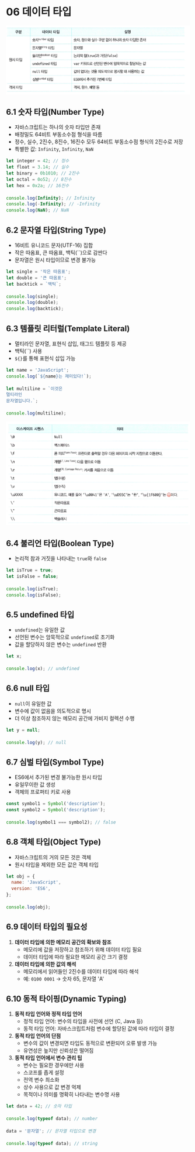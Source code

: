 # 06 데이터 타입

![](./public/chap06/chap06-1.png)

## **6.1 숫자 타입(Number Type)**

- 자바스크립트는 하나의 숫자 타입만 존재
- 배정밀도 64비트 부동소수점 형식을 따름
- 정수, 실수, 2진수, 8진수, 16진수 모두 64비트 부동소수점 형식의 2진수로 저장
- 특별한 값: `Infinity`, `Infinity`, `NaN`

```jsx
let integer = 42; // 정수
let float = 3.14; // 실수
let binary = 0b1010; // 2진수
let octal = 0o52; // 8진수
let hex = 0x2a; // 16진수

console.log(Infinity); // Infinity
console.log(-Infinity); // -Infinity
console.log(NaN); // NaN
```

## **6.2 문자열 타입(String Type)**

- 16비트 유니코드 문자(UTF-16) 집합
- 작은 따옴표, 큰 따옴표, 백틱(``)으로 감싼다
- 문자열은 원시 타입이므로 변경 불가능

```jsx
let single = '작은 따옴표';
let double = '큰 따옴표';
let backtick = `백틱`;

console.log(single);
console.log(double);
console.log(backtick);
```

## **6.3 템플릿 리터럴(Template Literal)**

- 멀티라인 문자열, 표현식 삽입, 태그드 템플릿 등 제공
- 백틱(``) 사용
- `${}`를 통해 표현식 삽입 가능

```jsx
let name = 'JavaScript';
console.log(`${name}는 재미있다!`);

let multiline = `이것은
멀티라인
문자열입니다.`;

console.log(multiline);
```

![](./public/chap06/chap06-2.png)

## **6.4 불리언 타입(Boolean Type)**

- 논리적 참과 거짓을 나타내는 `true`와 `false`

```jsx
let isTrue = true;
let isFalse = false;

console.log(isTrue);
console.log(isFalse);
```

## **6.5 undefined 타입**

- `undefined`는 유일한 값
- 선언된 변수는 암묵적으로 `undefined`로 초기화
- 값을 할당하지 않은 변수는 `undefined` 반환

```jsx
let x;

console.log(x); // undefined
```

## **6.6 null 타입**

- `null`이 유일한 값
- 변수에 값이 없음을 의도적으로 명시
- 더 이상 참조하지 않는 메모리 공간에 가비지 컬렉션 수행

```jsx
let y = null;

console.log(y); // null
```

## **6.7 심벌 타입(Symbol Type)**

- ES6에서 추가된 변경 불가능한 원시 타입
- 유일무이한 값 생성
- 객체의 프로퍼티 키로 사용

```jsx
const symbol1 = Symbol('description');
const symbol2 = Symbol('description');

console.log(symbol1 === symbol2); // false
```

## **6.8 객체 타입(Object Type)**

- 자바스크립트의 거의 모든 것은 객체
- 원시 타입을 제외한 모든 값은 객체 타입

```jsx
let obj = {
  name: 'JavaScript',
  version: 'ES6',
};

console.log(obj);
```

## **6.9 데이터 타입의 필요성**

1. **데이터 타입에 의한 메모리 공간의 확보와 참조**
   - 메모리에 값을 저장하고 참조하기 위해 데이터 타입 필요
   - 데이터 타입에 따라 필요한 메모리 공간 크기 결정
2. **데이터 타입에 의한 값의 해석**
   - 메모리에서 읽어들인 2진수를 데이터 타입에 따라 해석
   - 예: `0100 0001` → 숫자 65, 문자열 'A'

## **6.10 동적 타이핑(Dynamic Typing)**

1. **동적 타입 언어와 정적 타입 언어**
   - 정적 타입 언어: 변수의 타입을 사전에 선언 (C, Java 등)
   - 동적 타입 언어: 자바스크립트처럼 변수에 할당된 값에 따라 타입이 결정
2. **동적 타입 언어의 단점**
   - 변수의 값이 변경되면 타입도 동적으로 변환되어 오류 발생 가능
   - 유연성은 높지만 신뢰성은 떨어짐
3. **동적 타입 언어에서 변수 관리 팁**
   - 변수는 필요한 경우에만 사용
   - 스코프를 좁게 설정
   - 전역 변수 최소화
   - 상수 사용으로 값 변경 억제
   - 목적이나 의미를 명확히 나타내는 변수명 사용

```jsx
let data = 42; // 숫자 타입

console.log(typeof data); // number

data = '문자열'; // 문자열 타입으로 변경

console.log(typeof data); // string
```
